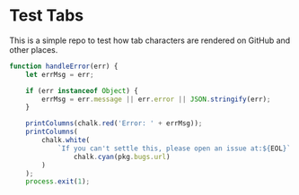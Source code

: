 # Test Tabs

This is a simple repo to test how tab characters are rendered on GitHub and other places.

```js
function handleError(err) {
	let errMsg = err;

	if (err instanceof Object) {
		errMsg = err.message || err.error || JSON.stringify(err);
	}

	printColumns(chalk.red('Error: ' + errMsg));
	printColumns(
		chalk.white(
			`If you can't settle this, please open an issue at:${EOL}` +
				chalk.cyan(pkg.bugs.url)
		)
	);
	process.exit(1);
```
